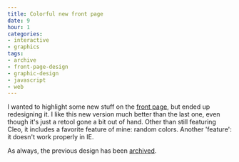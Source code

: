 ```yaml
---
title: Colorful new front page
date: 9
hour: 1
categories:
- interactive
- graphics
tags:
- archive
- front-page-design
- graphic-design
- javascript
- web
---
```


I wanted to highlight some new stuff on the [front page](http://www.agj.cl/), but ended up redesigning it. I like this new version much better than the last one, even though it's just a retool gone a bit out of hand. Other than still featuring Cleo, it includes a favorite feature of mine: random colors. Another 'feature': it doesn't work properly in IE.

As always, the previous design has been [archived](http://www.agj.cl/files/archive/front2009-3/).
